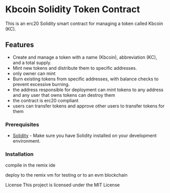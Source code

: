 # Kbcoin Solidity Token Contract

This is an erc20 Solidity smart contract for managing a token called Kbcoin (KC). 

## Features

- Create and manage a token with a name (Kbcoin), abbreviation (KC), and a total supply.
- Mint new tokens and distribute them to specific addresses.
- only owner can mint
- Burn existing tokens from specific addresses, with balance checks to prevent excessive burning.
- the address responsible for deployment can mint tokens to any address and any user that owns tokens can destroy them
- the contract is erc20 compliant
- users can transfer tokens and approve other users to transfer tokens for them

### Prerequisites

- [Solidity](https://soliditylang.org/) - Make sure you have Solidity installed on your development environment.

### Installation

compile in the remix ide

deploy to the remix vm for testing or to an evm blockchain

License
This project is licensed under the MIT License 

